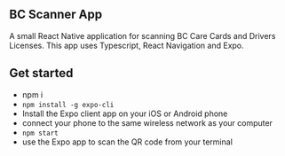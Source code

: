 
## BC Scanner App
A small React Native application for scanning BC Care Cards and Drivers Licenses.
This app uses Typescript, React Navigation and Expo.

## Get started
- npm i
- `npm install -g expo-cli`
- Install the Expo client app on your iOS or Android phone
- connect your phone to the same wireless network as your computer
- `npm start`
- use the Expo app to scan the QR code from your terminal